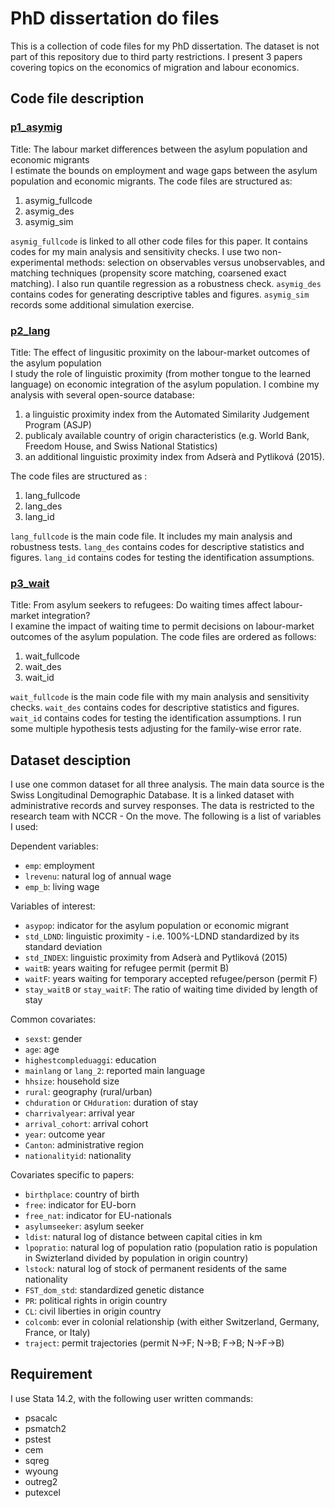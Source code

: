 # PhD dissertation do files
This is a collection of code files for my PhD dissertation. The dataset is not part of this repository due to third party restrictions. I present 3 papers covering topics on the economics of migration and labour economics. 

## Code file description
### [p1_asymig](https://github.com/lorrainewongmw/PhD-dissertation/tree/master/p1_asymig)
Title: The labour market differences between the asylum population and economic migrants\
I estimate the bounds on employment and wage gaps between the asylum population and economic migrants. The code files are structured as:
1. asymig_fullcode
1. asymig_des
1. asymig_sim

`asymig_fullcode` is linked to all other code files for this paper. It contains codes for my main analysis and sensitivity checks. I use two non-experimental methods: selection on observables versus unobservables, and matching techniques (propensity score matching, coarsened exact matching). I also run quantile regression as a robustness check. `asymig_des` contains codes for generating descriptive tables and figures. `asymig_sim` records some additional simulation exercise.


### [p2_lang](https://github.com/lorrainewongmw/PhD-dissertation/tree/master/p2_lang)
Title: The effect of lingusitic proximity on the labour-market outcomes of the asylum population\
I study the role of linguistic proximity (from mother tongue to the learned language) on economic integration of the asylum population. I combine my analysis with several open-source database:
1. a linguistic proximity index from the Automated Similarity Judgement Program (ASJP)
1. publicaly available country of origin characteristics (e.g. World Bank, Freedom House, and Swiss National Statistics)
1. an additional linguistic proximity index from Adserà and Pytliková (2015).

The code files are structured as :
1. lang_fullcode
1. lang_des
1. lang_id

`lang_fullcode` is the main code file. It includes my main analysis and robustness tests. `lang_des` contains codes for descriptive statistics and figures. `lang_id` contains codes for testing the identification assumptions. 


### [p3_wait](https://github.com/lorrainewongmw/PhD-dissertation/tree/master/p3_wait)
Title: From asylum seekers to refugees: Do waiting times affect labour-market integration?\
I examine the impact of waiting time to permit decisions on labour-market outcomes of the asylum population. The code files are ordered as follows:

1. wait_fullcode
1. wait_des
1. wait_id

`wait_fullcode` is the main code file with my main analysis and sensitivity checks. `wait_des` contains codes for descriptive statistics and figures. `wait_id` contains codes for testing the identification assumptions. I run some multiple hypothesis tests adjusting for the family-wise error rate.


## Dataset desciption
I use one common dataset for all three analysis. The main data source is the Swiss Longitudinal Demographic Database. It is a linked dataset with administrative records and survey responses. The data is restricted to the research team with NCCR - On the move. The following is a list of variables I used:

Dependent variables:
- `emp`: employment 
- `lrevenu`: natural log of annual wage 
- `emp_b`: living wage 

Variables of interest:
- `asypop`: indicator for the asylum population or economic migrant 
- `std_LDND`: linguistic proximity - i.e. 100%-LDND standardized by its standard deviation 
- `std_INDEX`: linguistic proximity from Adserà and Pytliková (2015) 
- `waitB`: years waiting for refugee permit (permit B) 
- `waitF`: years waiting for temporary accepted refugee/person (permit F) 
- `stay_waitB` or `stay_waitF`: The ratio of waiting time divided by length of stay 

Common covariates:
- `sexst`: gender 
- `age`: age 
- `highestcompleduaggi`: education 
- `mainlang` or `lang_2`: reported main language 
- `hhsize`: household size 
- `rural`: geography (rural/urban) 
- `chduration` or `CHduration`: duration of stay 
- `charrivalyear`: arrival year 
- `arrival_cohort`: arrival cohort 
- `year`: outcome year 
- `Canton`: administrative region 
- `nationalityid`: nationality 

Covariates specific to papers:
- `birthplace`: country of birth 
- `free`: indicator for EU-born 
- `free_nat`: indicator for EU-nationals 
- `asylumseeker`: asylum seeker 
- `ldist`: natural log of distance between capital cities in km 
- `lpopratio`: natural log of population ratio (population ratio is population in Swizterland divided by population in origin country) 
- `lstock`: natural log of stock of permanent residents of the same nationality 
- `FST_dom_std`: standardized genetic distance 
- `PR`: political rights in origin country 
- `CL`: civil liberties in origin country 
- `colcomb`: ever in colonial relationship (with either Switzerland, Germany, France, or Italy) 
- `traject`: permit trajectories (permit N->F; N->B; F->B; N->F->B) 

## Requirement 
I use Stata 14.2, with the following user written commands:
- psacalc
- psmatch2
- pstest
- cem
- sqreg
- wyoung
- outreg2
- putexcel






